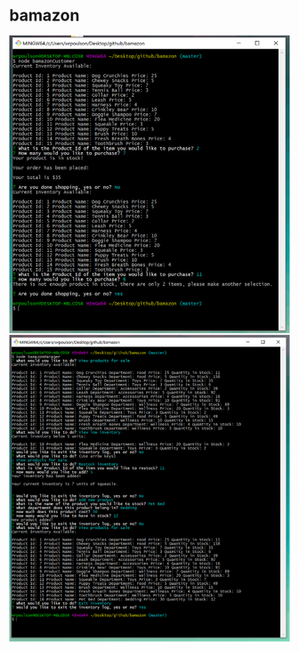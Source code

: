 # bamazon
![bamazonCustomer example could not be loaded](https://github.com/jspildener/bamazon/blob/master/screen_shots/bamazonCustomer.PNG)
![bamazonManager example could not be loaded](https://github.com/jspildener/bamazon/blob/master/screen_shots/bamazonManager.PNG)